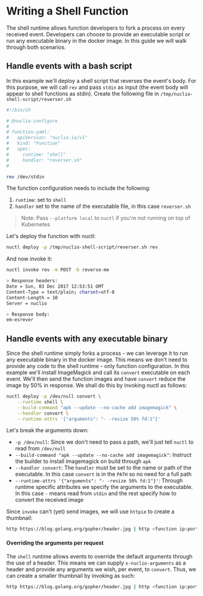 # Writing a Shell Function

The shell runtime allows function developers to fork a process on every received event. Developers can choose to provide an executable script or run any executable binary in the docker image. In this guide we will walk through both scenarios.

## Handle events with a bash script

In this example we'll deploy a shell script that reverses the event's body. For this purpose, we will call `rev` and pass `stdin` as input (the event body will appear to shell functions as stdin). Create the following file in `/tmp/nuclio-shell-script/reverser.sh`

```sh
#!/bin/sh

# @nuclio.configure
#
# function.yaml:
#   apiVersion: "nuclio.io/v1"
#   kind: "Function"
#   spec:
#     runtime: "shell"
#     handler: "reverser.sh"
#

rev /dev/stdin
```

The function configuration needs to include the following:
1. `runtime`: set to `shell`
2. `handler` set to the name of the executable file, in this case `reverser.sh`

> Note: Pass `--platform local` to `nuctl` if you're not running on top of Kubernetes

Let's deploy the function with nuctl:

```sh
nuctl deploy -p /tmp/nuclio-shell-script/reverser.sh rev
```

And now invoke it:
```sh
nuctl invoke rev -m POST -b reverse-me

> Response headers:
Date = Sun, 03 Dec 2017 12:53:51 GMT
Content-Type = text/plain; charset=utf-8
Content-Length = 10
Server = nuclio

> Response body:
em-esrever
```

## Handle events with any executable binary

Since the shell runtime simply forks a process - we can leverage it to run any executable binary in the docker image. This means we don't need to provide any code to the shell runtime - only function configuration. In this example we'll install ImageMagick and call its `convert` executable on each event. We'll then send the function images and have `convert` reduce the image by 50% in response. We shall do this by invoking nuctl as follows:

```sh
nuctl deploy -p /dev/null convert \
    --runtime shell \
    --build-command "apk --update --no-cache add imagemagick" \
    --handler convert \
    --runtime-attrs '{"arguments": "- -resize 50% fd:1"}'
```

Let's break the arguments down:
* `-p /dev/null`: Since we don't need to pass a path, we'll just tell `nuctl` to read from `/dev/null`
* `--build-command "apk --update --no-cache add imagemagick"`: Instruct the builder to install imagemagick on build through `apk`
* `--handler convert`: The `handler` must be set to the name or path of the executable. In this case `convert` is in the `PATH` so no need for a full path
* `--runtime-attrs '{"arguments": "- -resize 50% fd:1"}'`: Through runtime specific attributes we specify the arguments to the executable. In this case `-` means read from `stdin` and the rest specify how to convert the received image

Since `invoke` can't (yet) send images, we will use `httpie` to create a thumbnail:

```sh
http https://blog.golang.org/gopher/header.jpg | http <function ip:port> > thumb.jpg
```

#### Overriding the arguments per request

The `shell` runtime allows events to override the default arguments through the use of a header. This means we can supply `x-nuclio-arguments` as a header and provide any arguments we wish, per event, to `convert`. Thus, we can create a smaller thumbnail by invoking as such:

```sh
http https://blog.golang.org/gopher/header.jpg | http <function ip:port> x-nuclio-arguments:"- -resize 20% fd:1" > thumb.jpg 
```
